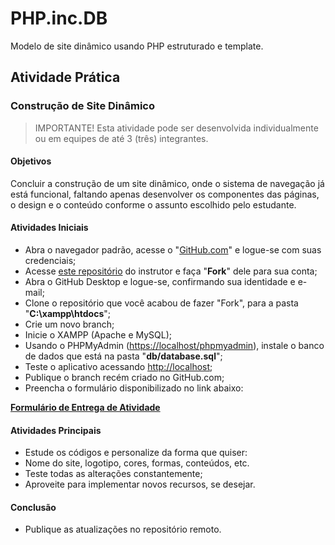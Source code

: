 
# PHP.inc.DB

Modelo de site dinâmico usando PHP estruturado e template.

## Atividade Prática  
### Construção de Site Dinâmico

> IMPORTANTE! Esta atividade pode ser desenvolvida individualmente ou em
> equipes de até 3 (três) integrantes.

#### Objetivos
Concluir a construção de um site dinâmico, onde o sistema de navegação já está funcional, faltando apenas desenvolver os componentes das páginas, o design e o conteúdo conforme o assunto escolhido pelo estudante.

#### Atividades Iniciais
-   Abra o navegador padrão, acesse o "[GitHub.com](https://github.com/)" e logue-se com suas credenciais;    
-   Acesse [este repositório](https://github.com/Luferat/PHP.inc.DB) do instrutor e faça "**Fork**" dele para sua conta;    
-   Abra o GitHub Desktop e logue-se, confirmando sua identidade e e-mail;    
-   Clone o repositório que você acabou de fazer "Fork", para a pasta "**C:\xampp\htdocs**";    
-   Crie um novo branch;    
-   Inicie o XAMPP (Apache e MySQL);    
-   Usando o PHPMyAdmin ([https://localhost/phpmyadmin](https://localhost/phpmyadmin)), instale o banco de dados que está na pasta "**db/database.sql**";    
-   Teste o aplicativo acessando [http://localhost](http://localhost);    
-   Publique o branch recém criado no GitHub.com;    
-   Preencha o formulário disponibilizado no link abaixo:

**[Formulário de Entrega de Atividade](https://docs.google.com/forms/d/e/1FAIpQLSdbXZT28dTwQyJan84_lEpGaL55usiFDmUtuf7nbaKaWuUC7Q/viewform?usp=sf_link)**

#### Atividades Principais
-   Estude os códigos e personalize da forma que quiser:
-   Nome do site, logotipo, cores, formas, conteúdos, etc.
-   Teste todas as alterações constantemente;
-   Aproveite para implementar novos recursos, se desejar. 

#### Conclusão
-   Publique as atualizações no repositório remoto.